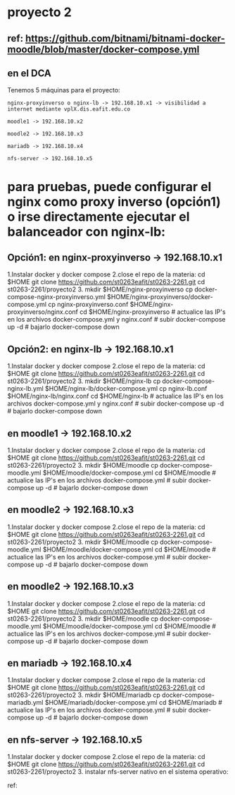 # proyecto 2

## ref: https://github.com/bitnami/bitnami-docker-moodle/blob/master/docker-compose.yml

## en el DCA

Tenemos 5 máquinas para el proyecto:

    nginx-proxyinverso o nginx-lb -> 192.168.10.x1 -> visibilidad a internet mediante vplX.dis.eafit.edu.co

    moodle1 -> 192.168.10.x2

    moodle2 -> 192.168.10.x3

    mariadb -> 192.168.10.x4

    nfs-server -> 192.168.10.x5

# para pruebas, puede configurar el nginx como proxy inverso (opción1) o irse directamente ejecutar el balanceador con nginx-lb:

## Opción1: en nginx-proxyinverso -> 192.168.10.x1

1.Instalar docker y docker compose
2.close el repo de la materia:
    cd $HOME
    git clone https://github.com/st0263eafit/st0263-2261.git
    cd st0263-2261/proyecto2
3.
    mkdir $HOME/nginx-proxyinverso
    cp docker-compose-nginx-proxyinverso.yml $HOME/nginx-proxyinverso/docker-compose.yml
    cp nginx-proxyinverso.conf $HOME/nginx-proxyinverso/nginx.conf
    cd $HOME/nginx-proxyinverso
    # actualice las IP's en los archivos docker-compose.yml y nginx.conf
    # subir
    docker-compose up -d
    # bajarlo
    docker-compose down

## Opción2: en nginx-lb -> 192.168.10.x1

1.Instalar docker y docker compose
2.close el repo de la materia:
    cd $HOME
    git clone https://github.com/st0263eafit/st0263-2261.git
    cd st0263-2261/proyecto2
3.
    mkdir $HOME/nginx-lb
    cp docker-compose-nginx-lb.yml $HOME/nginx-lb/docker-compose.yml
    cp nginx-lb.conf $HOME/nginx-lb/nginx.conf
    cd $HOME/nginx-lb
    # actualice las IP's en los archivos docker-compose.yml y nginx.conf
    # subir
    docker-compose up -d
    # bajarlo
    docker-compose down

## en moodle1 -> 192.168.10.x2
1.Instalar docker y docker compose
2.close el repo de la materia:
    cd $HOME
    git clone https://github.com/st0263eafit/st0263-2261.git
    cd st0263-2261/proyecto2
3.
    mkdir $HOME/moodle
    cp docker-compose-moodle.yml $HOME/moodle/docker-compose.yml
    cd $HOME/moodle
    # actualice las IP's en los archivos docker-compose.yml
    # subir
    docker-compose up -d
    # bajarlo
    docker-compose down

## en moodle2 -> 192.168.10.x3
1.Instalar docker y docker compose
2.close el repo de la materia:
    cd $HOME
    git clone https://github.com/st0263eafit/st0263-2261.git
    cd st0263-2261/proyecto2
3.
    mkdir $HOME/moodle
    cp docker-compose-moodle.yml $HOME/moodle/docker-compose.yml
    cd $HOME/moodle
    # actualice las IP's en los archivos docker-compose.yml
    # subir
    docker-compose up -d
    # bajarlo
    docker-compose down

## en moodle2 -> 192.168.10.x3
1.Instalar docker y docker compose
2.close el repo de la materia:
    cd $HOME
    git clone https://github.com/st0263eafit/st0263-2261.git
    cd st0263-2261/proyecto2
3.
    mkdir $HOME/moodle
    cp docker-compose-moodle.yml $HOME/moodle/docker-compose.yml
    cd $HOME/moodle
    # actualice las IP's en los archivos docker-compose.yml
    # subir
    docker-compose up -d
    # bajarlo
    docker-compose down

## en mariadb -> 192.168.10.x4

1.Instalar docker y docker compose
2.close el repo de la materia:
    cd $HOME
    git clone https://github.com/st0263eafit/st0263-2261.git
    cd st0263-2261/proyecto2
3.
    mkdir $HOME/mariadb
    cp docker-compose-mariadb.yml $HOME/mariadb/docker-compose.yml
    cd $HOME/mariadb
    # actualice las IP's en los archivos docker-compose.yml
    # subir
    docker-compose up -d
    # bajarlo
    docker-compose down

## en nfs-server -> 192.168.10.x5

1.Instalar docker y docker compose
2.close el repo de la materia:
    cd $HOME
    git clone https://github.com/st0263eafit/st0263-2261.git
    cd st0263-2261/proyecto2
3. instalar nfs-server nativo en el sistema operativo:

ref: 

    
